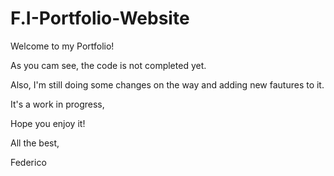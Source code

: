 # F.I-Portfolio-Website

Welcome to my Portfolio! 

As you cam see, the code is not completed yet.

Also, I'm still doing some changes on the way and adding new fautures to it.

It's a work in progress, 

Hope you enjoy it!

All the best,

Federico

